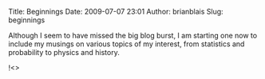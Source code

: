 Title: Beginnings
Date: 2009-07-07 23:01
Author: brianblais
Slug: beginnings

Although I seem to have missed the big blog burst, I am starting one now
to include my musings on various topics of my interest, from statistics
and probability to physics and history.

<div class="blogger-post-footer">
!<>

</div>

